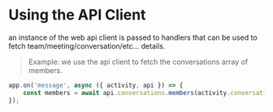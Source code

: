 # Using the API Client

an instance of the web api client is passed to handlers that can be used
to fetch team/meeting/conversation/etc... details.

> Example: we use the api client to fetch the conversations array of members.

```typescript
app.on('message', async ({ activity, api }) => {
    const members = await api.conversations.members(activity.conversation.id).get();
});
```
